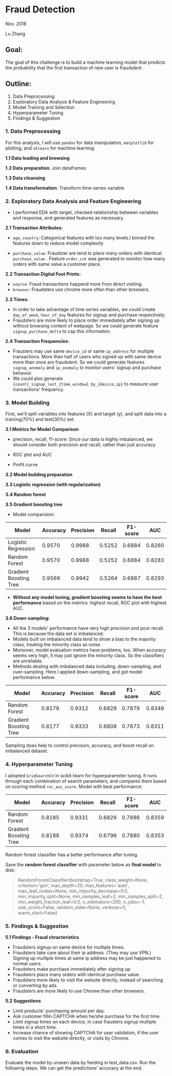 # Fraud Detection
Nov. 2018

Lu Zhang

## Goal: 
The goal of this challenge is to build a machine learning model that predicts the probability that the first transaction of new user is fraudulent.

## Outline: 
1. Data Preprocessing
2. Exploratory Data Analysis & Feature Engineering
3. Model Training and Selection
4. Hyperparameter Tuning
5. Findings & Suggestion

### 1. Data Preprocessing

For this analysis, I will use `pandas` for data manipulation, `matplotlib` for plotting, and `sklearn` for machine learning. 

**1.1 Data loading and browsing**

**1.2 Data preparation**: Join dataframes

**1.3 Data cleansing**

**1.4 Data transformation**: Transform time-series variable

### 2. Exploratory Data Analysis and Feature Engineering
* I performed EDA with target, checked relationship between variables and response, and generated features as necessary.

**2.1 Transaction Attributes:**
* `age`, `country`: Categorical features with too many levels.I binned the features down to reduce model complexity

* `purchase_value`: Fraudster are tend to place many orders with identical `purchase_value` . Feature `order_cnt` was generated to monitor how many orders with same value a customer place.

**2.2 Transaction Digital Foot Prints:**
* `source`: Fraud transactions happend more from direct visiting.
* `browser`: Fraudsters use chrome more often than other browsers.

**2.3 Times:**
* In order to take advantage of time series variables, we could create `day_of_week`, `hour_of_day` features for signup and purchase respectively. 
* Fraudsters are more likely to place order immediately after signing up without browsing content of webpage. So we could generate feature `signup_purchase_delta` to cap this information.

**2.4 Transaction Frequencies:**
* Frausters may use same `device_id` or same `ip_address` for multiple transactions. More than half of users who signed up with same device more than once are fraudulent. So we could generate features `signup_anomaly` and `ip_anomaly` to monitor users' signup and purchase behavior.
* We could also generate `{count}_signup_last_{time_window}_by_{device,ip}` to measure user transactions' frequency. 

### 3. Model Building
First, we'll split variables into features (X) and target (y), and split data into a training(70%) and test(30%) set. 

**3.1 Metrics for Model Comparison**
* precision, recall, f1-score: Since our data is highly imbalanced, we should consider both precision and racall, rather than just accuracy.

* ROC plot and AUC

* Profit curve

**3.2 Model building preparation**

**3.3 Logistic regression (with regularization)**

**3.4 Random forest**

**3.5 Gradient boosting tree**

* Model comparision:

Model|Accuracy|Precision|Recall|F1-score|AUC
-----|--------|---------|------|--------|----
Logistic Regression|0.9570|0.9988|0.5252|0.6884|0.8260
Random Forest|0.9570|0.9988|0.5252|0.6884|0.8283
Gradient Boosting Tree|0.9569|0.9942|0.5264|0.6887|0.8293

* **Without any model tuning, gradient boosting seems to have the best performance** based on the metrics: highest recall, ROC plot with highest AUC. 

**3.6 Down-sampling:**

* All the 3 models' performance have very high precision and poor recall. This is because the data set is imbalanced. 
* Models built on imbalanced data tend to show a bias to the majority class, treating the minority class as noise. 
* Moreover, model evaluation metrics have problems, too. When accuracy seems very high, it may just ignore the minority class. So the classifiers are unreliable.
* Methods dealing with imbalanced data including, down-sampling, and over-sampling. Here I applied down-sampling, and got model performance below.

Model|Accuracy|Precision|Recall|F1-score|AUC
-----|--------|---------|------|--------|----
Random Forest|0.8179|0.9312|0.6829|0.7879|0.8349
Gradient Boosting Tree|0.8177|0.9333|0.6808|0.7873|0.8311

Sampling does help to control precision, accuracy, and boost recall on imbalanced dataset.

### 4. Hyperparameter Tuning
I adopted `GridSearchCV` in scikit-learn for hyperparameter tuning. It runs through each combination of search parameters, and compares them based on scoring method `roc_auc_score`. Model with best performance:

Model|Accuracy|Precision|Recall|F1-score|AUC
-----|--------|---------|------|--------|----
Random Forest|0.8185|0.9331|0.6826|0.7886|0.8359
Gradient Boosting Tree|0.8188|0.9374|0.6796|0.7880|0.8353

Random forest classifier has a better performance after tuning. 

Save the **random forest classifier** with parameter below as **final model** to disk:

> RandomForestClassifier(bootstrap=True, class_weight=None, criterion='gini',
            max_depth=20, max_features='auto', max_leaf_nodes=None,
            min_impurity_decrease=0.0, min_impurity_split=None,
            min_samples_leaf=2, min_samples_split=2,
            min_weight_fraction_leaf=0.0, n_estimators=200, n_jobs=-1,
            oob_score=False, random_state=None, verbose=0,
            warm_start=False)
            
### 5. Findings & Suggestion
**5.1 Findings - Fraud chracteristics**
* Fraudsters signup on same device for multiple times.
* Fraudsters take care about their ip address. (They may use VPN.) Signing up multiple times at same ip address may be just happened to normal users.
* Fraudsters make purchase immediately after signing up.
* Fraudsters place many orders with identical purchase value.
* Fraudsters more likely to visit the website directly, instead of searching or converting by ads.
* Fraudsters are more likely to use Chrome than other browsers.

**5.2 Suggestions**
* Limit products' purchasing amount per day. 
* Ask customer fillin CAPTCHA when he/she purchase for the first time. 
* Limit signup times on each device, in case frausters signup multiple times in a short time.
* Increase chance of showing CAPTCHA for user validation, if the user comes to visit the website directly, or visits by Chrome. 

### 6. Evaluation
Evaluate the model by unseen data by feeding in test_data.csv. Run the following steps. We can get the predictions' accuracy at the end.
